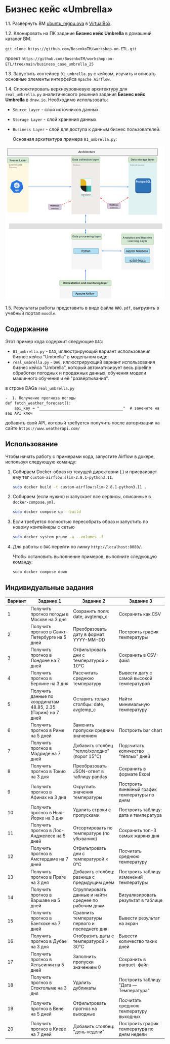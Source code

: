 # Бизнес кейс «Umbrella»

1.1. Развернуть ВМ [ubuntu_mgpu.ova](https://disk.yandex.ru/d/Psofa9xtbgUEOw) в [VirtualBox](https://disk.yandex.ru/d/3fD00plnL_a4Cw).

1.2. Клонировать на ПК задание **Бизнес кейс Umbrella** в домашний каталог ВМ. 

`git clone https://github.com/BosenkoTM/workshop-on-ETL.git`

проект `https://github.com/BosenkoTM/workshop-on-ETL/tree/main/business_case_umbrella_25`

1.3. Запустить контейнер `01_umbrella.py` с кейсом, изучить и описать основные элементы интерфейса `Apache Airflow`. 

1.4. Спроектировать верхнеуровневую архитектуру для `real_umbrella.py` аналитического решения задания **Бизнес кейс Umbrella** в `draw.io`. Необходимо использовать:
   - `Source Layer` - слой источников данных.
   - `Storage Layer` - слой хранения данных.
   - `Business Layer` - слой для доступа к данным бизнес пользователей.

     Основная архитектура примера `01_umbrella.py`:

![Архитектура](archi.png)

1.5. Результаты работы представить в виде файла `ФИО.pdf`, выгрузить в учебный портал `moodle`.
## Содержание

Этот пример кода содержит следующие `DAG`:
- `01_umbrella.py` - `DAG`, иллюстрирующий вариант использования бизнес кейса "Umbrella" в модельном виде.
- `real_umbrella.py` - `DAG`, иллюстрирующий вариант использования бизнес кейса "Umbrella", который автоматизирует весь pipeline обработки погодных и продажных данных, обучения модели машинного обучения и её "развёртывания".

в строке DAGа `real_umbrella.py` 

```
-  1. Получение прогноза погоды
def fetch_weather_forecast():
    api_key = "_____________________________________"  # замените на ваш API ключ
```
добавить свой API, который требуется получить после авторизации на сайте `https://www.weatherapi.com/`
    
## Использование

Чтобы начать работу с примерами кода, запустите Airflow в докере, используя следующую команду:
1. Собираем Docker-образ из текущей директории (.) и присваивает ему тег `custom-airflow:slim-2.8.1-python3.11`.
   ```bash
   sudo docker build -t custom-airflow:slim-2.8.1-python3.11 .
   ```
2. Собираем (если нужно) и запускает все сервисы, описанные в `docker-compose.yml`.
   ```bash
   sudo docker compose up --build
   ```
3. Если требуется полностью пересобрать образ и запустить по новому контейнеры с сетью
   ```bash
   sudo docker system prune -a --volumes -f
    ```
4. Для работы с `DAG` перейти по линку `http://localhost:8080/`.

   Чтобы остановить выполнение примеров, выполните следующую команду:

    ```
    sudo docker compose down
    ```
    
## Индивидуальные задания

 | Вариант | Задание 1 | Задание 2 | Задание 3 |
|----------|-----------|------------|------------|
| 1 | Получить прогноз погоды в Москве на 3 дня | Сохранить поля: date, avgtemp_c | Сохранить как CSV |
| 2 | Получить прогноз в Санкт-Петербурге на 5 дней | Преобразовать дату в формат YYYY-MM-DD | Построить график температуры |
| 3 | Получить прогноз в Лондоне на 7 дней | Отфильтровать дни с температурой > 10°C | Сохранить в CSV-файл |
| 4 | Получить прогноз в Берлине на 3 дня | Рассчитать среднюю температуру | Вывести дату с самой высокой температурой |
| 5 | Получить данные по координатам 48.85, 2.35 (Париж) на 7 дней | Оставить только столбцы: date, avgtemp_c | Найти минимальную температуру |
| 6 | Получить прогноз в Риме на 5 дней | Заменить пропуски средним значением | Построить bar chart |
| 7 | Получить прогноз в Мадриде на 7 дней | Добавить столбец "тепло/холодно" (порог 15°C) | Подсчитать количество "тёплых" дней |
| 8 | Получить прогноз в Токио на 3 дня | Преобразовать JSON-ответ в таблицу pandas | Сохранить в формате Excel |
| 9 | Получить прогноз в Афинах на 3 дня | Округлить значения температуры | Построить линейный график температуры по дням |
| 10 | Получить прогноз в Нью-Йорке на 3 дня | Удалить строки с пропусками | Построить таблицу: дата и температура |
| 11 | Получить прогноз в Лос-Анджелесе на 5 дней | Отсортировать по температуре (по убыванию) | Сохранить топ-3 самых жарких дня |
| 12 | Получить прогноз в Амстердаме на 7 дней | Отфильтровать дни с температурой < 0°C | Посчитать среднюю температуру |
| 13 | Получить прогноз в Праге на 3 дня | Добавить столбец: разница с предыдущим днём | Построить таблицу изменений температуры |
| 14 | Получить прогноз в Варшаве на 5 дней | Сгруппировать данные и найти среднее по рабочим дням | Визуализировать результат в таблице |
| 15 | Получить прогноз в Бангкоке на 7 дней | Сравнить температуры первого и последнего дня | Вывести результат на экран |
| 16 | Получить прогноз в Дубае на 3 дня | Отобразить даты с температурой > 30°C | Вывести количество таких дней |
| 17 | Получить прогноз в Хельсинки на 5 дней | Заполнить пропуски значением 0 | Сохранить в parquet-файл |
| 18 | Получить прогноз в Стокгольме на 3 дня | Удалить дубликаты | Построить таблицу "Дата — Температура" |
| 19 | Получить прогноз в Вене на 5 дней | Отфильтровать прогноз на выходные | Посчитать среднюю температуру выходных |
| 20 | Получить прогноз в Киеве на 7 дней | Добавить столбец: "день недели" | Построить график температура по дням недели |



